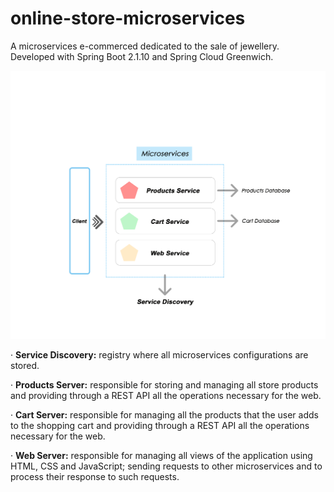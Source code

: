 # online-store-microservices
A microservices e-commerced dedicated to the sale of jewellery. Developed with Spring Boot 2.1.10 and Spring Cloud Greenwich.

![Architecture](https://github.com/BlancaAsensio/online-store-microservices/blob/master/arquitectura.jpg)

· **Service Discovery:** registry where all microservices configurations are stored.

· **Products Server:** responsible for storing and managing all store products and providing through a REST API all the operations necessary for the web.

· **Cart Server:** responsible for managing all the products that the user adds to the shopping cart and providing through a REST API all the operations necessary for the web.

· **Web Server:** responsible for managing all views of the application using HTML, CSS and JavaScript; sending requests to other microservices and to process their response to such requests.

